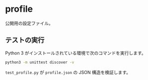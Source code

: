 # profile
公開用の設定ファイル。

## テストの実行

Python 3 がインストールされている環境で次のコマンドを実行します。

```bash
python3 -m unittest discover -v
```

`test_profile.py` が `profile.json` の JSON 構造を検証します。
